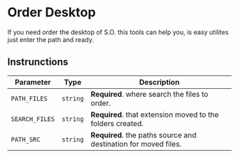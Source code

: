 
# Order Desktop

If you need order the desktop of S.O. this tools can help you, is easy utilites just enter the path and ready.


## Instrunctions


| Parameter | Type     | Description                |
| -------- | ------- | ------------------------- |
| `PATH_FILES` | `string` | **Required**. where search the files to order. |
| `SEARCH_FILES` | `string` | **Required**. that extension moved to the folders created. |
| `PATH_SRC` | `string` | **Required**. the paths source and destination for moved files. |

